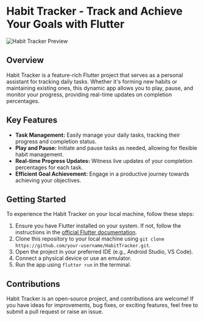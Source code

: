 # Habit Tracker - Track and Achieve Your Goals with Flutter

![Habit Tracker Preview](/Habit-Tracker/Project%20Assets/HabitTracker.gif)

## Overview

Habit Tracker is a feature-rich Flutter project that serves as a personal assistant for tracking daily tasks. Whether it's forming new habits or maintaining existing ones, this dynamic app allows you to play, pause, and monitor your progress, providing real-time updates on completion percentages.

## Key Features

- **Task Management:** Easily manage your daily tasks, tracking their progress and completion status.
- **Play and Pause:** Initiate and pause tasks as needed, allowing for flexible habit management.
- **Real-time Progress Updates:** Witness live updates of your completion percentages for each task.
- **Efficient Goal Achievement:** Engage in a productive journey towards achieving your objectives.

<!-- ## Screenshots

![Screenshot 1](/path/to/screenshot1.png)
![Screenshot 2](/path/to/screenshot2.png)
![Screenshot 3](/path/to/screenshot3.png) -->

## Getting Started

To experience the Habit Tracker on your local machine, follow these steps:

1. Ensure you have Flutter installed on your system. If not, follow the instructions in the [official Flutter documentation](https://flutter.dev/docs/get-started/install).
2. Clone this repository to your local machine using `git clone https://github.com/your-username/HabitTracker.git`.
3. Open the project in your preferred IDE (e.g., Android Studio, VS Code).
4. Connect a physical device or use an emulator.
5. Run the app using `flutter run` in the terminal.

## Contributions

Habit Tracker is an open-source project, and contributions are welcome! If you have ideas for improvements, bug fixes, or exciting features, feel free to submit a pull request or raise an issue.
